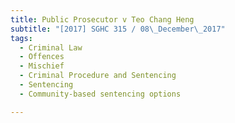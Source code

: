 ```yaml
---
title: Public Prosecutor v Teo Chang Heng 
subtitle: "[2017] SGHC 315 / 08\_December\_2017"
tags:
  - Criminal Law
  - Offences
  - Mischief
  - Criminal Procedure and Sentencing
  - Sentencing
  - Community-based sentencing options

---
```


